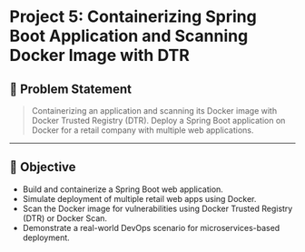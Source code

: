 # Project 5: Containerizing Spring Boot Application and Scanning Docker Image with DTR

## 📝 Problem Statement

> Containerizing an application and scanning its Docker image with Docker Trusted Registry (DTR). Deploy a Spring Boot application on Docker for a retail company with multiple web applications.

---

## 🚀 Objective

- Build and containerize a Spring Boot web application.
- Simulate deployment of multiple retail web apps using Docker.
- Scan the Docker image for vulnerabilities using Docker Trusted Registry (DTR) or Docker Scan.
- Demonstrate a real-world DevOps scenario for microservices-based deployment.

